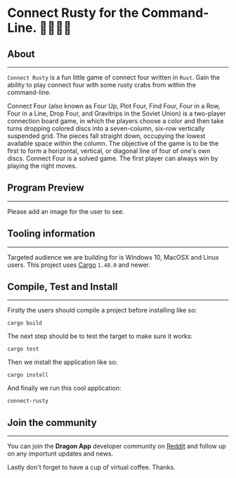 # Connect Rusty for the Command-Line. 🦀🦀🦀🦀

## About

* * *

`Connect Rusty` is a fun little game of connect four written in `Rust`. Gain the ability
to play connect four with some rusty crabs from within the command-line.

Connect Four (also known as Four Up, Plot Four, Find Four, Four in a Row, Four in a
Line, Drop Four, and Gravitrips in the Soviet Union) is a two-player connection board
game, in which the players choose a color and then take turns dropping colored discs
into a seven-column, six-row vertically suspended grid. The pieces fall straight down,
occupying the lowest available space within the column. The objective of the game is
to be the first to form a horizontal, vertical, or diagonal line of four of one's own
discs. Connect Four is a solved game. The first player can always win by playing the
right moves.

## Program Preview

* * *

Please add an image for the user to see.

## Tooling information

* * *

Targeted audience we are building for is Windows 10, MacOSX and Linux users. This project uses
[Cargo](https://doc.rust-lang.org/stable/cargo/) `1.48.0` and newer.

## Compile, Test and Install

* * *

Firstly the users should compile a project before installing like so:

```console
cargo build
```

The next step should be to test the target to make sure it works:

```console
cargo test
```

Then we install the application like so:

```console
cargo install
```

And finally we run this cool application:

```console
connect-rusty
```

## Join the community

* * *

You can join the **Dragon App** developer community on [Reddit](https://www.reddit.com/r/dragon_apps/) and follow
up on any importunt updates and news.

Lastly don't forget to have a cup of virtual coffee. Thanks.
